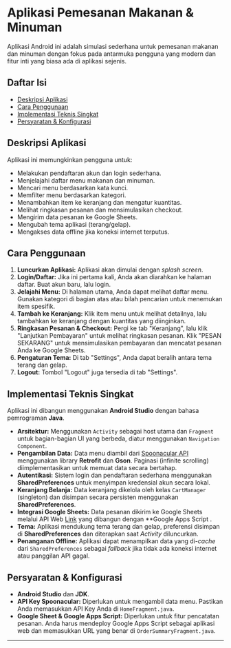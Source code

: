 # Aplikasi Pemesanan Makanan & Minuman

Aplikasi Android ini adalah simulasi sederhana untuk pemesanan makanan dan minuman dengan fokus pada antarmuka pengguna yang modern dan fitur inti yang biasa ada di aplikasi sejenis.

## Daftar Isi
- [Deskripsi Aplikasi](#deskripsi-aplikasi)
- [Cara Penggunaan](#cara-penggunaan)
- [Implementasi Teknis Singkat](#implementasi-teknis-singkat)
- [Persyaratan & Konfigurasi](#persyaratan--konfigurasi)

## Deskripsi Aplikasi
Aplikasi ini memungkinkan pengguna untuk:
- Melakukan pendaftaran akun dan login sederhana.
- Menjelajahi daftar menu makanan dan minuman.
- Mencari menu berdasarkan kata kunci.
- Memfilter menu berdasarkan kategori.
- Menambahkan item ke keranjang dan mengatur kuantitas.
- Melihat ringkasan pesanan dan mensimulasikan checkout.
- Mengirim data pesanan ke Google Sheets.
- Mengubah tema aplikasi (terang/gelap).
- Mengakses data offline jika koneksi internet terputus.

## Cara Penggunaan

1.  **Luncurkan Aplikasi:** Aplikasi akan dimulai dengan *splash screen*.
2.  **Login/Daftar:** Jika ini pertama kali, Anda akan diarahkan ke halaman daftar. Buat akun baru, lalu login.
3.  **Jelajahi Menu:** Di halaman utama, Anda dapat melihat daftar menu. Gunakan kategori di bagian atas atau bilah pencarian untuk menemukan item spesifik.
4.  **Tambah ke Keranjang:** Klik item menu untuk melihat detailnya, lalu tambahkan ke keranjang dengan kuantitas yang diinginkan.
5.  **Ringkasan Pesanan & Checkout:** Pergi ke tab "Keranjang", lalu klik "Lanjutkan Pembayaran" untuk melihat ringkasan pesanan. Klik "PESAN SEKARANG" untuk mensimulasikan pembayaran dan mencatat pesanan Anda ke Google Sheets.
6.  **Pengaturan Tema:** Di tab "Settings", Anda dapat beralih antara tema terang dan gelap.
7.  **Logout:** Tombol "Logout" juga tersedia di tab "Settings".

## Implementasi Teknis Singkat

Aplikasi ini dibangun menggunakan **Android Studio** dengan bahasa pemrograman **Java**.

* **Arsitektur:** Menggunakan `Activity` sebagai host utama dan `Fragment` untuk bagian-bagian UI yang berbeda, diatur menggunakan `Navigation Component`.
* **Pengambilan Data:** Data menu diambil dari [Spoonacular API](https://spoonacular.com/food-api/docs) menggunakan library **Retrofit** dan **Gson**. Paginasi (infinite scrolling) diimplementasikan untuk memuat data secara bertahap.
* **Autentikasi:** Sistem login dan pendaftaran sederhana menggunakan **SharedPreferences** untuk menyimpan kredensial akun secara lokal.
* **Keranjang Belanja:** Data keranjang dikelola oleh kelas `CartManager` (singleton) dan disimpan secara persisten menggunakan **SharedPreferences**.
* **Integrasi Google Sheets:** Data pesanan dikirim ke Google Sheets melalui API Web [Link](https://docs.google.com/spreadsheets/d/1kGki62B4qx8pBvt3hIDgoccXTwc09ksiRgpZpW-pm1c/edit?usp=sharing) yang dibangun dengan **Google Apps Script .
* **Tema:** Aplikasi mendukung tema terang dan gelap, preferensi disimpan di **SharedPreferences** dan diterapkan saat *Activity* diluncurkan.
* **Penanganan Offline:** Aplikasi dapat menampilkan data yang di-*cache* dari `SharedPreferences` sebagai *fallback* jika tidak ada koneksi internet atau panggilan API gagal.

## Persyaratan & Konfigurasi

* **Android Studio** dan **JDK**.
* **API Key Spoonacular:** Diperlukan untuk mengambil data menu. Pastikan Anda memasukkan API Key Anda di `HomeFragment.java`.
* **Google Sheet & Google Apps Script:** Diperlukan untuk fitur pencatatan pesanan. Anda harus mendeploy Google Apps Script sebagai aplikasi web dan memasukkan URL yang benar di `OrderSummaryFragment.java`.

---
